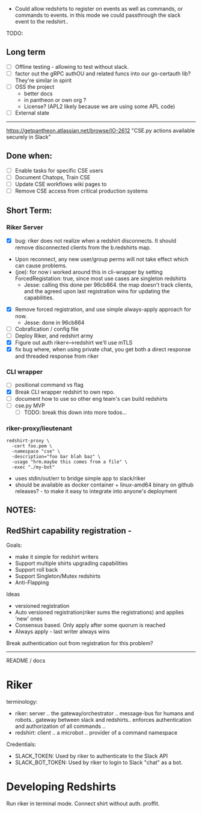 - Could allow redshirts to register on events as well as commands, or commands to events.
  in this mode we could passthrough  the slack event to the redshirt..

TODO:

## Long term
- [ ] Offline testing - allowing to test without slack.
- [ ] factor out the gRPC authOU and related funcs into our go-certauth lib? They're similar in spirit
- [ ] OSS the project
	* better docs
	* in pantheon or own org ?
	* License? (APL2 likely because we are using some APL code)
- [ ] External state

---------------------------------------------------------------------------------------------
https://getpantheon.atlassian.net/browse/IO-2612
"CSE.py actions available securely in Slack"

## Done when:
- [ ] Enable tasks for specific CSE users
- [ ] Document Chatops, Train CSE
- [ ] Update CSE workflows wiki pages to
- [ ] Remove CSE access from critical production systems

## Short Term:
### Riker Server
- [x] bug: riker does not realize when a redshirt disconnects. It should remove disconnected clients from the b.redshirts map.
-   Upon reconnect, any new user/group perms will not take effect which can cause problems.
  - (joe): for now i worked around this in cli-wrapper by setting ForcedRegistation: true, since most use cases are singleton redshirts
	- Jesse: calling this done per 96cb864. the map doesn't track clients, and the agreed upon last registration wins for updating the capabilities.
- [x] Remove forced registration, and use simple always-apply approach for now.
	- Jesse: done in 96cb864
- [ ] Cobrafication /  config file
- [ ] Deploy Riker, and redshirt army
- [x] Figure out auth riker<-->redshirt
    we'll use mTLS
- [x] fix bug where, when using private chat, you get both a direct response and threaded response from riker

### CLI wrapper
- [ ] positional command vs flag
- [x] Break CLI wrapper redshirt to own repo.
- [ ] document how to use so other eng team's can build redshirts
- [ ] cse.py MVP
  - [ ] TODO: break this down into more todos...

### riker-proxy/lieutenant
```
redshirt-proxy \
  -cert foo.pem \
  -namespace "cse" \
  -description="foo bar blah baz" \
  -usage "hrm.maybe this comes from a file" \
  -exec "./my-bot"
```
- uses stdin/out/err to bridge simple app to slack/riker
- should be available as docker container + linux-amd64 binary on github releases? - to make it easy to integrate into
  anyone's deployment


NOTES:
------

## RedShirt capability registration -
Goals:
* make it simple for redshirt writers
* Support multiple shirts upgrading capabilities
* Support roll back
* Support Singleton/Mutex redshirts
* Anti-Flapping

Ideas
- versioned registration
- Auto versioned registration(riker sums the registrations) and applies 'new' ones
- Consensus based. Only apply after some quorum is reached
- Always apply - last writer always wins

Break authentication out from registration for this problem?

---------------------------------------------------------------------------------------------
README / docs

Riker
=====

terminology:
- riker: server .. the gateway/orchestrator .. message-bus for humans and robots.. gateway between slack and redshirts..
         enforces authentication and authorization of all commands ..
- redshirt: client .. a microbot .. provider of a command namespace


Credentials:
- SLACK_TOKEN: Used by riker to authenticate to the Slack API
- SLACK_BOT_TOKEN: Used by riker to login to Slack "chat" as a bot.


Developing Redshirts
====================
Run riker in terminal mode. Connect shirt without auth. proffit.
